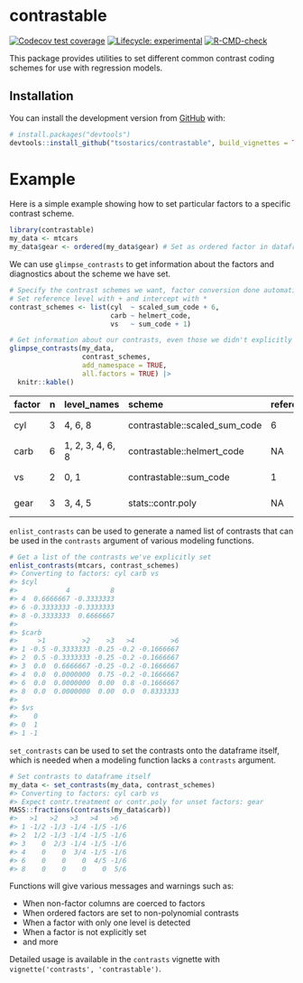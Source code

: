 
<!-- README.md is generated from README.Rmd. Please edit that file -->

# contrastable

<!-- badges: start -->

[![Codecov test
coverage](https://codecov.io/gh/tsostarics/contrastable/branch/main/graph/badge.svg?token=PW2NOWO8NE)](https://codecov.io/gh/tsostarics/contrastable?branch=main)
[![Lifecycle:
experimental](https://img.shields.io/badge/lifecycle-stable-green.svg)](https://lifecycle.r-lib.org/articles/stages.html#stable)
[![R-CMD-check](https://github.com/tsostarics/contrastable/workflows/R-CMD-check/badge.svg)](https://github.com/tsostarics/contrastable/actions)
<!-- badges: end -->

This package provides utilities to set different common contrast coding
schemes for use with regression models.

## Installation

You can install the development version from
[GitHub](https://github.com/) with:

``` r
# install.packages("devtools")
devtools::install_github("tsostarics/contrastable", build_vignettes = TRUE)
```

# Example

Here is a simple example showing how to set particular factors to a
specific contrast scheme.

``` r
library(contrastable)
my_data <- mtcars
my_data$gear <- ordered(my_data$gear) # Set as ordered factor in dataframe
```

We can use `glimpse_contrasts` to get information about the factors and
diagnostics about the scheme we have set.

``` r
# Specify the contrast schemes we want, factor conversion done automatically
# Set reference level with + and intercept with *
contrast_schemes <- list(cyl  ~ scaled_sum_code + 6,
                         carb ~ helmert_code,
                         vs   ~ sum_code + 1)

# Get information about our contrasts, even those we didn't explicitly set
glimpse_contrasts(my_data, 
                  contrast_schemes, 
                  add_namespace = TRUE,
                  all.factors = TRUE) |> 
  knitr::kable()
```

| factor |   n | level_names      | scheme                        | reference | intercept  | orthogonal | centered | dropped_trends | explicitly_set |
|:-------|----:|:-----------------|:------------------------------|:----------|:-----------|:-----------|:---------|:---------------|:---------------|
| cyl    |   3 | 4, 6, 8          | contrastable::scaled_sum_code | 6         | grand mean | FALSE      | TRUE     | NA             | TRUE           |
| carb   |   6 | 1, 2, 3, 4, 6, 8 | contrastable::helmert_code    | NA        | grand mean | TRUE       | TRUE     | NA             | TRUE           |
| vs     |   2 | 0, 1             | contrastable::sum_code        | 1         | grand mean | NA         | TRUE     | NA             | TRUE           |
| gear   |   3 | 3, 4, 5          | stats::contr.poly             | NA        | grand mean | TRUE       | TRUE     | NA             | FALSE          |

`enlist_contrasts` can be used to generate a named list of contrasts
that can be used in the `contrasts` argument of various modeling
functions.

``` r
# Get a list of the contrasts we've explicitly set
enlist_contrasts(mtcars, contrast_schemes)
#> Converting to factors: cyl carb vs
#> $cyl
#>            4          8
#> 4  0.6666667 -0.3333333
#> 6 -0.3333333 -0.3333333
#> 8 -0.3333333  0.6666667
#> 
#> $carb
#>     >1         >2    >3   >4         >6
#> 1 -0.5 -0.3333333 -0.25 -0.2 -0.1666667
#> 2  0.5 -0.3333333 -0.25 -0.2 -0.1666667
#> 3  0.0  0.6666667 -0.25 -0.2 -0.1666667
#> 4  0.0  0.0000000  0.75 -0.2 -0.1666667
#> 6  0.0  0.0000000  0.00  0.8 -0.1666667
#> 8  0.0  0.0000000  0.00  0.0  0.8333333
#> 
#> $vs
#>    0
#> 0  1
#> 1 -1
```

`set_contrasts` can be used to set the contrasts onto the dataframe
itself, which is needed when a modeling function lacks a `contrasts`
argument.

``` r
# Set contrasts to dataframe itself
my_data <- set_contrasts(my_data, contrast_schemes)
#> Converting to factors: cyl carb vs
#> Expect contr.treatment or contr.poly for unset factors: gear
MASS::fractions(contrasts(my_data$carb))
#>   >1   >2   >3   >4   >6  
#> 1 -1/2 -1/3 -1/4 -1/5 -1/6
#> 2  1/2 -1/3 -1/4 -1/5 -1/6
#> 3    0  2/3 -1/4 -1/5 -1/6
#> 4    0    0  3/4 -1/5 -1/6
#> 6    0    0    0  4/5 -1/6
#> 8    0    0    0    0  5/6
```

Functions will give various messages and warnings such as:

- When non-factor columns are coerced to factors
- When ordered factors are set to non-polynomial contrasts
- When a factor with only one level is detected
- When a factor is not explicitly set
- and more

Detailed usage is available in the `contrasts` vignette with
`vignette('contrasts', 'contrastable')`.
